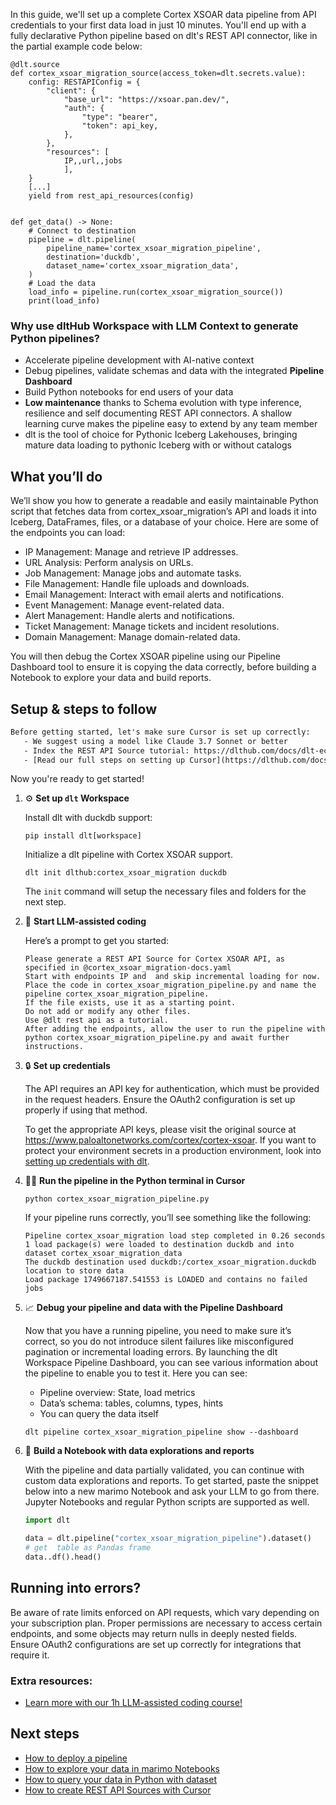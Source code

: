 In this guide, we'll set up a complete Cortex XSOAR data pipeline from API credentials to your first data load in just 10 minutes. You'll end up with a fully declarative Python pipeline based on dlt's REST API connector, like in the partial example code below:

```python-outcome
@dlt.source
def cortex_xsoar_migration_source(access_token=dlt.secrets.value):
    config: RESTAPIConfig = {
        "client": {
            "base_url": "https://xsoar.pan.dev/",
            "auth": {
                "type": "bearer",
                "token": api_key,
            },
        },
        "resources": [
            IP,,url,,jobs
            ],
    }
    [...]
    yield from rest_api_resources(config)


def get_data() -> None:
    # Connect to destination
    pipeline = dlt.pipeline(
        pipeline_name='cortex_xsoar_migration_pipeline',
        destination='duckdb',
        dataset_name='cortex_xsoar_migration_data', 
    )
    # Load the data
    load_info = pipeline.run(cortex_xsoar_migration_source())
    print(load_info) 
```

### Why use dltHub Workspace with LLM Context to generate Python pipelines?

- Accelerate pipeline development with AI-native context
- Debug pipelines, validate schemas and data with the integrated **Pipeline Dashboard**
- Build Python notebooks for end users of your data
- **Low maintenance** thanks to Schema evolution with type inference, resilience and self documenting REST API connectors. A shallow learning curve makes the pipeline easy to extend by any team member
- dlt is the tool of choice for Pythonic Iceberg Lakehouses, bringing mature data loading to pythonic Iceberg with or without catalogs

## What you’ll do

We’ll show you how to generate a readable and easily maintainable Python script that fetches data from cortex_xsoar_migration’s API and loads it into Iceberg, DataFrames, files, or a database of your choice. Here are some of the endpoints you can load:

- IP Management: Manage and retrieve IP addresses.
- URL Analysis: Perform analysis on URLs.
- Job Management: Manage jobs and automate tasks.
- File Management: Handle file uploads and downloads.
- Email Management: Interact with email alerts and notifications.
- Event Management: Manage event-related data.
- Alert Management: Handle alerts and notifications.
- Ticket Management: Manage tickets and incident resolutions.
- Domain Management: Manage domain-related data.

You will then debug the Cortex XSOAR pipeline using our Pipeline Dashboard tool to ensure it is copying the data correctly, before building a Notebook to explore your data and build reports.

## Setup & steps to follow

```default
Before getting started, let's make sure Cursor is set up correctly:
   - We suggest using a model like Claude 3.7 Sonnet or better
   - Index the REST API Source tutorial: https://dlthub.com/docs/dlt-ecosystem/verified-sources/rest_api/ and add it to context as **@dlt rest api**
   - [Read our full steps on setting up Cursor](https://dlthub.com/docs/dlt-ecosystem/llm-tooling/cursor-restapi#23-configuring-cursor-with-documentation)
```

Now you're ready to get started!

1. ⚙️ **Set up `dlt` Workspace**
    
    Install dlt with duckdb support:
    ```shell
    pip install dlt[workspace]
    ```

    Initialize a dlt pipeline with Cortex XSOAR support.
    ```shell
    dlt init dlthub:cortex_xsoar_migration duckdb
    ```

    The `init` command will setup the necessary files and folders for the next step.
    
2. 🤠 **Start LLM-assisted coding**
    
    Here’s a prompt to get you started:
    
    ```prompt
    Please generate a REST API Source for Cortex XSOAR API, as specified in @cortex_xsoar_migration-docs.yaml 
    Start with endpoints IP and  and skip incremental loading for now. 
    Place the code in cortex_xsoar_migration_pipeline.py and name the pipeline cortex_xsoar_migration_pipeline. 
    If the file exists, use it as a starting point. 
    Do not add or modify any other files. 
    Use @dlt rest api as a tutorial. 
    After adding the endpoints, allow the user to run the pipeline with python cortex_xsoar_migration_pipeline.py and await further instructions.
    ```

    
3. 🔒 **Set up credentials** 
    
    The API requires an API key for authentication, which must be provided in the request headers. Ensure the OAuth2 configuration is set up properly if using that method.
    
    To get the appropriate API keys, please visit the original source at https://www.paloaltonetworks.com/cortex/cortex-xsoar.
    If you want to protect your environment secrets in a production environment, look into [setting up credentials with dlt](https://dlthub.com/docs/walkthroughs/add_credentials).
    
4. 🏃‍♀️ **Run the pipeline in the Python terminal in Cursor**
    
    ```shell
    python cortex_xsoar_migration_pipeline.py
    ```
    
    If your pipeline runs correctly, you’ll see something like the following:
    
    ```shell
    Pipeline cortex_xsoar_migration load step completed in 0.26 seconds
    1 load package(s) were loaded to destination duckdb and into dataset cortex_xsoar_migration_data
    The duckdb destination used duckdb:/cortex_xsoar_migration.duckdb location to store data
    Load package 1749667187.541553 is LOADED and contains no failed jobs
    ```
    
5. 📈 **Debug your pipeline and data with the Pipeline Dashboard**

    Now that you have a running pipeline, you need to make sure it’s correct, so you do not introduce silent failures like misconfigured pagination or incremental loading errors. By launching the dlt Workspace Pipeline Dashboard, you can see various information about the pipeline to enable you to test it. Here you can see:
    - Pipeline overview: State, load metrics
    - Data’s schema: tables, columns, types, hints
    - You can query the data itself
    
    ```shell
    dlt pipeline cortex_xsoar_migration_pipeline show --dashboard
    ```
    
6. 🐍 **Build a Notebook with data explorations and reports**

    With the pipeline and data partially validated, you can continue with custom data explorations and reports. To get started, paste the snippet below into a new marimo Notebook and ask your LLM to go from there. Jupyter Notebooks and regular Python scripts are supported as well.

    
    ```python
    import dlt

   data = dlt.pipeline("cortex_xsoar_migration_pipeline").dataset()
   # get  table as Pandas frame
   data..df().head()
    ```

## Running into errors?

Be aware of rate limits enforced on API requests, which vary depending on your subscription plan. Proper permissions are necessary to access certain endpoints, and some objects may return nulls in deeply nested fields. Ensure OAuth2 configurations are set up correctly for integrations that require it.

### Extra resources:

- [Learn more with our 1h LLM-assisted coding course!](https://www.youtube.com/watch?v=GGid70rnJuM)

## Next steps

- [How to deploy a pipeline](https://dlthub.com/docs/walkthroughs/deploy-a-pipeline)
- [How to explore your data in marimo Notebooks](https://dlthub.com/docs/general-usage/dataset-access/marimo)
- [How to query your data in Python with dataset](https://dlthub.com/docs/general-usage/dataset-access/dataset)
- [How to create REST API Sources with Cursor](https://dlthub.com/docs/dlt-ecosystem/llm-tooling/cursor-restapi)